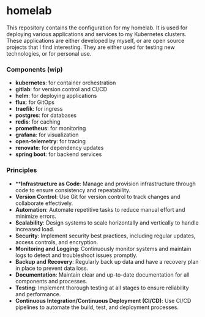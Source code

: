# homelab

This repository contains the configuration for my homelab. It is used for deploying various applications and services 
to my Kubernetes clusters. These applications are either developed by myself, or are open source projects that I find
interesting. They are either used for testing new technologies, or for personal use. 

### Components (wip)
- **kubernetes**: for container orchestration
- **gitlab**: for version control and CI/CD
- **helm**: for deploying applications
- **flux**: for GitOps
- **traefik**: for ingress
- **postgres**: for databases
- **redis**: for caching
- **prometheus**: for monitoring
- **grafana**: for visualization
- **open-telemetry**: for tracing
- **renovate**: for dependency updates
- **spring boot**: for backend services

### Principles
- ****Infrastructure as Code**: Manage and provision infrastructure through code to ensure consistency and repeatability.
- **Version Control**: Use Git for version control to track changes and collaborate effectively.
- **Automation**: Automate repetitive tasks to reduce manual effort and minimize errors.
- **Scalability**: Design systems to scale horizontally and vertically to handle increased load.
- **Security**: Implement security best practices, including regular updates, access controls, and encryption.
- **Monitoring and Logging**: Continuously monitor systems and maintain logs to detect and troubleshoot issues promptly.
- **Backup and Recovery**: Regularly back up data and have a recovery plan in place to prevent data loss.
- **Documentation**: Maintain clear and up-to-date documentation for all components and processes.
- **Testing**: Implement thorough testing at all stages to ensure reliability and performance.
- **Continuous Integration/Continuous Deployment (CI/CD)**: Use CI/CD pipelines to automate the build, test, and deployment processes.


